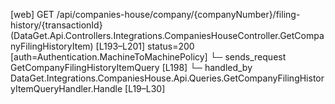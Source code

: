[web] GET /api/companies-house/company/{companyNumber}/filing-history/{transactionId}  (DataGet.Api.Controllers.Integrations.CompaniesHouseController.GetCompanyFilingHistoryItem)  [L193–L201] status=200 [auth=Authentication.MachineToMachinePolicy]
  └─ sends_request GetCompanyFilingHistoryItemQuery [L198]
    └─ handled_by DataGet.Integrations.CompaniesHouse.Api.Queries.GetCompanyFilingHistoryItemQueryHandler.Handle [L19–L30]

